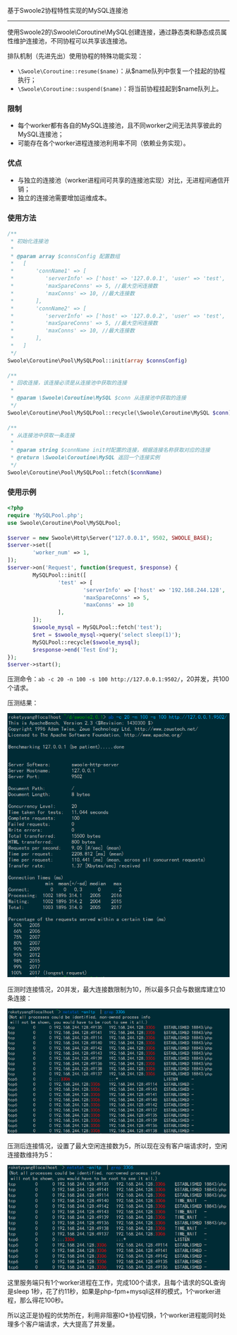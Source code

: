 基于Swoole2协程特性实现的MySQL连接池
- - -
使用Swoole2的\Swoole\Coroutine\MySQL创建连接，通过静态类和静态成员属性维护连接池，不同协程可以共享该连接池。

排队机制（先进先出）使用协程的特殊功能实现：

* `\Swoole\Coroutine::resume($name)`：从$name队列中恢复一个挂起的协程执行；
* `\Swoole\Coroutine::suspend($name)`：将当前协程挂起到$name队列上。

### 限制

* 每个worker都有各自的MySQL连接池，且不同worker之间无法共享彼此的MySQL连接池；
* 可能存在各个worker进程连接池利用率不同（依赖业务实现）。

### 优点

* 与独立的连接池（worker进程间可共享的连接池实现）对比，无进程间通信开销；
* 独立的连接池需要增加运维成本。

### 使用方法

```php
/**
 * 初始化连接池
 *
 * @param array $connsConfig 配置数组
 *	 [
 *		 'connName1' => [
 *			'serverInfo' => ['host' => '127.0.0.1', 'user' => 'test', 'password' => 'pass', 'database' => 'tt', 'charset' => 'utf8'], //\Swoole\Coroutine\MySQL的connect参数
 *			'maxSpareConns' => 5, //最大空闲连接数
 *			'maxConns' => 10, //最大连接数
 *		 ],
 *		 'connName2' => [
 *			'serverInfo' => ['host' => '127.0.0.2', 'user' => 'test', 'password' => 'pass', 'database' => 'tt', 'charset' => 'utf8'], //\Swoole\Coroutine\MySQL的connect参数
 *			'maxSpareConns' => 5, //最大空闲连接数
 *			'maxConns' => 10, //最大连接数
 *		 ],
 *	 ]
 */
Swoole\Coroutine\Pool\MySQLPool::init(array $connsConfig)

/**
 * 回收连接，该连接必须是从连接池中获取的连接
 *
 * @param \Swoole\Coroutine\MySQL $conn 从连接池中获取的连接
 */
Swoole\Coroutine\Pool\MySQLPool::recycle(\Swoole\Coroutine\MySQL $conn)

/**
 * 从连接池中获取一条连接
 *
 * @param string $connName init时配置的连接，根据连接名称获取对应的连接
 * @return \Swoole\Coroutine\MySQL 返回一个连接实例
 */
Swoole\Coroutine\Pool\MySQLPool::fetch($connName)
```

### 使用示例

```php
<?php
require 'MySQLPool.php';
use Swoole\Coroutine\Pool\MySQLPool;

$server = new Swoole\Http\Server("127.0.0.1", 9502, SWOOLE_BASE);
$server->set([
        'worker_num' => 1,
]);
$server->on('Request', function($request, $response) {
        MySQLPool::init([
                'test' => [
                        'serverInfo' => ['host' => '192.168.244.128', 'user' => 'mha_manager', 'password' => 'mhapass', 'database' => 'tt', 'charset' => 'utf8'],
                        'maxSpareConns' => 5,
                        'maxConns' => 10
                ],
        ]);
        $swoole_mysql = MySQLPool::fetch('test');
        $ret = $swoole_mysql->query('select sleep(1)');
        MySQLPool::recycle($swoole_mysql);
        $response->end('Test End');
});
$server->start();
```

压测命令：`ab -c 20 -n 100 -s 100 http://127.0.0.1:9502/`，20并发，共100个请求。

压测结果：

![ab](img/ab.png)

压测时连接情况，20并发，最大连接数限制为10，所以最多只会与数据库建立10条连接：

![ab](img/abbefore.png)

压测后连接情况，设置了最大空闲连接数为5，所以现在没有客户端请求时，空闲连接数维持为5：

![ab](img/abafter.png)

这里服务端只有1个worker进程在工作，完成100个请求，且每个请求的SQL查询是sleep 1秒，花了约11秒，如果是php-fpm+mysqli这样的模式，1个worker进程，那么得花100秒。

所以这正是协程的优势所在，利用非阻塞IO+协程切换，1个worker进程能同时处理多个客户端请求，大大提高了并发量。
